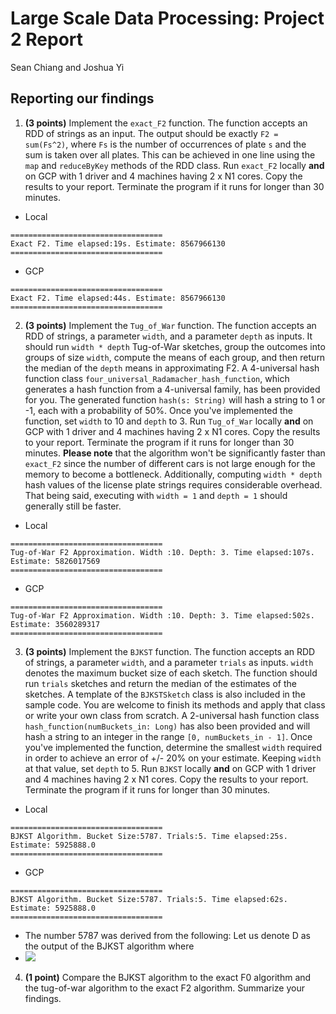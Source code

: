 # Large Scale Data Processing: Project 2 Report
Sean Chiang and Joshua Yi

## Reporting our findings
1. **(3 points)** Implement the `exact_F2` function. The function accepts an RDD of strings as an input. The output should be exactly `F2 = sum(Fs^2)`, where `Fs` is the number of occurrences of plate `s` and the sum is taken over all plates. This can be achieved in one line using the `map` and `reduceByKey` methods of the RDD class. Run `exact_F2` locally **and** on GCP with 1 driver and 4 machines having 2 x N1 cores. Copy the results to your report. Terminate the program if it runs for longer than 30 minutes.

  - Local
```
==================================
Exact F2. Time elapsed:19s. Estimate: 8567966130
==================================
```
  - GCP
```
==================================
Exact F2. Time elapsed:44s. Estimate: 8567966130
==================================
```

2. **(3 points)** Implement the `Tug_of_War` function. The function accepts an RDD of strings, a parameter `width`, and a parameter `depth` as inputs. It should run `width * depth` Tug-of-War sketches, group the outcomes into groups of size `width`, compute the means of each group, and then return the median of the `depth` means in approximating F2. A 4-universal hash function class `four_universal_Radamacher_hash_function`, which generates a hash function from a 4-universal family, has been provided for you. The generated function `hash(s: String)` will hash a string to 1 or -1, each with a probability of 50%. Once you've implemented the function, set `width` to 10 and `depth` to 3. Run `Tug_of_War` locally **and** on GCP with 1 driver and 4 machines having 2 x N1 cores. Copy the results to your report. Terminate the program if it runs for longer than 30 minutes. **Please note** that the algorithm won't be significantly faster than `exact_F2` since the number of different cars is not large enough for the memory to become a bottleneck. Additionally, computing `width * depth` hash values of the license plate strings requires considerable overhead. That being said, executing with `width = 1` and `depth = 1` should generally still be faster.

  - Local
```
==================================
Tug-of-War F2 Approximation. Width :10. Depth: 3. Time elapsed:107s. Estimate: 5826017569
==================================
```
  - GCP
```
==================================
Tug-of-War F2 Approximation. Width :10. Depth: 3. Time elapsed:502s. Estimate: 3560289317
==================================
```

3. **(3 points)** Implement the `BJKST` function. The function accepts an RDD of strings, a parameter `width`, and a parameter `trials` as inputs. `width` denotes the maximum bucket size of each sketch. The function should run `trials` sketches and return the median of the estimates of the sketches. A template of the `BJKSTSketch` class is also included in the sample code. You are welcome to finish its methods and apply that class or write your own class from scratch. A 2-universal hash function class `hash_function(numBuckets_in: Long)` has also been provided and will hash a string to an integer in the range `[0, numBuckets_in - 1]`. Once you've implemented the function, determine the smallest `width` required in order to achieve an error of +/- 20% on your estimate. Keeping `width` at that value, set `depth` to 5. Run `BJKST` locally **and** on GCP with 1 driver and 4 machines having 2 x N1 cores. Copy the results to your report. Terminate the program if it runs for longer than 30 minutes.

  - Local
```
==================================
BJKST Algorithm. Bucket Size:5787. Trials:5. Time elapsed:25s. Estimate: 5925888.0
==================================
```
  - GCP
```
==================================
BJKST Algorithm. Bucket Size:5787. Trials:5. Time elapsed:62s. Estimate: 5925888.0
==================================
```
  - The number 5787 was derived from the following: Let us denote D as the output of the BJKST algorithm where
  - <img src="https://latex.codecogs.com/gif.latex?D=Y_T 2^T " /> 

4. **(1 point)** Compare the BJKST algorithm to the exact F0 algorithm and the tug-of-war algorithm to the exact F2 algorithm. Summarize your findings.
